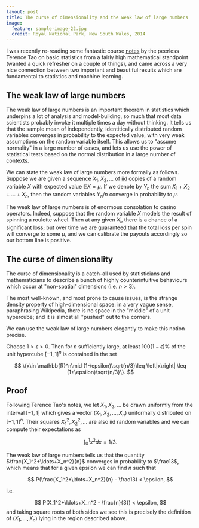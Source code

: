```yaml
---
layout: post
title: The curse of dimensionality and the weak law of large numbers
image:
  feature: sample-image-22.jpg
  credit: Royal National Park, New South Wales, 2014
---
```


I was recently re-reading some fantastic course [notes](https://terrytao.wordpress.com/2015/10/23/275a-notes-3-the-weak-and-strong-law-of-large-numbers/) by the peerless Terence Tao on basic statistics from a fairly high mathematical standpoint (wanted a quick refresher on a couple of things), and came across a very nice connection between two important and beautiful results which are fundamental to statistics and machine learning.

## The weak law of large numbers

The weak law of large numbers is an important theorem in statistics which underpins a lot of analysis and model-building, so much that most data scientists probably invoke it multiple times a day without thinking. It tells us that the sample mean of independently, identitically distributed random variables converges in probability to the expected value, with very weak assumptions on the random variable itself. This allows us to "assume normality" in a large number of cases, and lets us use the power of statistical tests based on the normal distribution in a large number of contexts.

We can state the weak law of large numbers more formally as follows. Suppose we are given a sequence $X_1, X_2, \ldots$ of [iid](https://en.wikipedia.org/wiki/Independent_and_identically_distributed_random_variables) copies of a random variable $X$ with expected value $\mathbb{E}X=\mu$. If we denote by $Y_n$ the sum $X_1+X_2+\ldots+X_n$, then the random variables $Y_n/n$ converge in probability to $\mu$.

The weak law of large numbers is of enormous consolation to casino operators. Indeed, suppose that the random variable $X$ models the result of spinning a roulette wheel. Then at any given $X_i$, there is a chance of a significant loss; but over time we are guaranteed that the total loss per spin will converge to some $\mu$, and we can calibrate the payouts accordingly so our bottom line is positive.

## The curse of dimensionality

The curse of dimensionality is a catch-all used by statisticians and mathematicians to describe a bunch of highly counterintuitive behaviours which occur at "non-spatial" dimensions (i.e. $n>3$).

The most well-known, and most prone to cause issues, is the strange density property of high-dimensional space: in a very vague sense, paraphrasing Wikipedia, there is no space in the "middle" of a unit hypercube; and it is almost all "pushed" out to the corners.

We can use the weak law of large numbers elegantly to make this notion precise.

Choose $1 > \epsilon > 0$. Then for $n$ sufficiently large, at least $100(1-\epsilon)\%$ of the unit hypercube $[-1,1]^n$ is contained in the set 

$$
\{x\in \mathbb{R}^n\mid (1-\epsilon)\sqrt{n/3}\leq \left|x\right| \leq (1+\epsilon)\sqrt{n/3}\}.
$$

## Proof

Following Terence Tao's notes, we let $X_1,X_2,\ldots$ be drawn uniformly from the interval $[-1,1]$ which gives 
a vector $(X_1,X_2,\ldots,X_n)$ uniformally distributed on $[-1,1]^n$.
Their squares $X_1^2,X_2^2,\ldots$ are also iid random variables and we
can compute their expectations as

$$
\int_0^1x^2dx = 1/3.
$$

The weak law of large numbers tells us that the quantity $\frac{X_1^2+\ldots+X_n^2}{n}$ converges in probability to $\frac13$, which means that for a given epsilon we can find $n$ such that

$$
P(\frac{X_1^2+\ldots+X_n^2}{n} - \frac13) < \epsilon,
$$

i.e. 

$$
P(X_1^2+\ldots+X_n^2 - \frac{n}{3}) < \epsilon,
$$
and taking square roots of both sides we see this is precisely the definition
of $(X_1,\ldots,X_n)$ lying in the region described above. 


